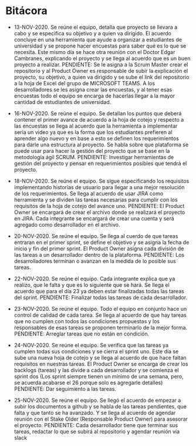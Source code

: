 # Bitácora

-  13-NOV-2020. Se reúne el equipo, detalla que proyecto se llevara a cabo y se especifica su objetivo y a quien va dirigido. El acuerdo concluye en una herramienta que ayude a organizar a estudiantes de universidad y se propone hacer encuestas para saber qué es lo que se necesita. Este mismo día se hace otra reunión con el Doctor Edgar Cambranes, explicando el proyecto y se llega al acuerdo que es un buen proyecto a realizar.
PENDIENTE: Se le asigna a la Scrum Master crear el repositorio y al Product Owner es responsable de subir la explicación el proyecto, su objetivo, a quien va dirigido y se sube el link del repositorio a la hoja de Excel del grupo de MICROSOFT TEAMS. A los desarrolladores se les asigna crear las encuestas, y al tener esas encuestas todo el equipo se encarga de hacerlas llegar a la mayor cantidad de estudiantes de universidad.

-  16-NOV-2020. Se reúne el equipo. Se detallan los puntos que deberá contener el primer avance de acuerdo a la hoja de cotejo y respecto a las encuestas se llega al acuerdo que la herramienta a implementar sería un video ya que es la forma que los estudiantes prefieren al aprender algo nuevo y en base a esto se definen los requerimientos para darle una estructura al proyecto. Se habla sobre que plataforma se puede usar para hacer la gestión del proyecto que se base en la metodología ágil SCRUM.
PENDIENTE: Investigar herramientas de gestión del proyecto y pensar en requerimientos posibles que tendrá el proyecto.
-  18-NOV-2020. Se reúne el equipo. Se sigue especificando los requisitos implementando historias de usuario para llegar a una mejor resolución de los requerimientos. Se llega al acuerdo de usar JIRA como herramienta y se dividen las tareas necesarias para cumplir con los requisitos de la hoja de cotejo del avance uno.
PENDIENTE: El Product Owner se encargará de crear el archivo donde se realizará el proyecto en JIRA. Cada integrante se encargará de crear una cuenta y será agregado como desarrollador en el archivo. 
-  20-NOV-2020. Se reúne el equipo. Se llega al cuerdo de que tareas entraran en el primer sprint, se define el objetivo y se asigna la fecha de inicio y fin del primer sprint. El Product Owner asigna cada división de las tareas a un desarrollador dentro de la plataforma.
PENDIENTE: Los desarrolladores terminan o avanzan en la medida de lo posible sus tareas.
-  22-NOV-2020. Se reúne el equipo. Cada integrante explica que ya realizo, que le falta y que es lo siguiente que se hará. Se llega el acuerdo que para el día 23 ya deben estar finalizadas todas las tareas del sprint.
PENDIENTE: Finalizar todas las tareas de cada desarrollador.
-  23-NOV-2020. Se reúne el equipo. Todo el equipo en conjunto hace un control de calidad de cada tarea. Se llega al acuerdo de que hay tareas que no cumplen con todos las condiciones propuestas y los responsables de esas tareas se proponen terminarlo de la mejor forma.
PENDIENTE: Arreglar tareas que no están en condición.
-  24-NOV-2020. Se reúne el equipo. Se verifica que las tareas ya cumplen todas sus condiciones y se cierra el sprint uno. Este día se sube una nueva hoja de cotejo y se llega al acuerdo de que hace faltan requisitos en nuestras tareas. El Product Owner se encarga de crear los backlogs (tareas) y las divide a cada desarrollador y se comienza el sprint dos (Los sprint siempre tienen un mínimo de una semana, pero, se acuerda acabarse el 26 porque solo es agregarle detalles)
PENDIENTE: Dar seguimiento a las tareas.
-  25-NOV-2020. Se reúne el equipo. Se llegó el acuerdo de empezar a subir los documentos a github y se habla de las tareas pendientes, que falta y que tanto se ha avanzado. Y se llega al acuerdo de agendar reunión con el Stake Older (Responsable Product Owner) para asesorar el proyecto.
PENDIENTE: Cada desarrollador tiene que terminar sus tareas, redactar lo que se subirá al repositorio y agendar reunión vía slack
